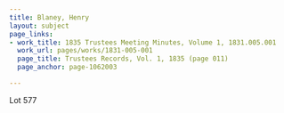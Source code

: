 ```yaml
---
title: Blaney, Henry
layout: subject
page_links:
- work_title: 1835 Trustees Meeting Minutes, Volume 1, 1831.005.001
  work_url: pages/works/1831-005-001
  page_title: Trustees Records, Vol. 1, 1835 (page 011)
  page_anchor: page-1062003

---
```

<p>Lot 577</p>